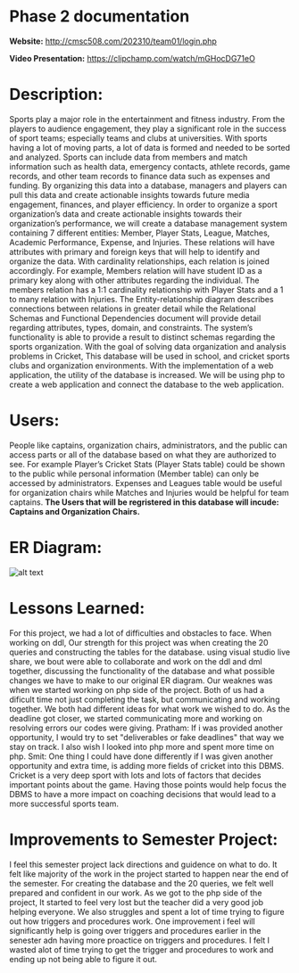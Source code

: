 # Phase 2 documentation

**Website:** http://cmsc508.com/202310/team01/login.php

**Video Presentation:** https://clipchamp.com/watch/mGHocDG71eO

# Description:
Sports play a major role in the entertainment and fitness industry. From the players to audience engagement, they play a significant role in the success of sport teams; especially teams and clubs at universities. With sports having a lot of moving parts, a lot of data is formed and needed to be sorted and analyzed. Sports can include data from members and match information such as health data, emergency contacts, athlete records, game records, and other team records to finance data such as expenses and funding. By organizing this data into a database, managers and players can pull this data and create actionable insights towards future media engagement, finances, and player efficiency. In order to organize a sport organization’s data and create actionable insights towards their organization’s performance, we will create a database management system containing 7 different entities: Member, Player Stats, League, Matches, Academic Performance, Expense, and Injuries. These relations will have attributes with primary and foreign keys that will help to identify and organize the data. With cardinality relationships, each relation is joined accordingly. For example, Members relation will have student ID as a primary key along with other attributes regarding the individual. The members relation has a 1:1 cardinality relationship with Player Stats and a 1 to many relation with Injuries. The Entity-relationship diagram describes connections between relations in greater detail while the Relational Schemas and Functional Dependencies document will provide detail regarding attributes, types, domain, and constraints. The system’s functionality is able to provide a result to distinct schemas regarding the sports organization. With the goal of solving data organization and analysis problems in Cricket, This database will be used in school, and cricket sports clubs and organization environments. With the implementation of a web application, the utility of the database is increased. We will be using php to create a web application and connect the database to the web application. 

# Users:
People like captains, organization chairs, administrators, and the public can access parts or all of the database based on what they are authorized to see. For example Player’s Cricket Stats (Player Stats table) could be shown to the public while personal information (Member table) can only be accessed by administrators. Expenses and Leagues table would be useful for organization chairs while Matches and Injuries would be helpful for team captains. **The Users that will be regristered in this database will incude: Captains and Organization Chairs.**


# ER Diagram: 
![alt text](https://github.com/cmsc-vcu/cmsc508-202310-team-1/blob/main/Phase2/ERD%20Final.png?raw=true)

# Lessons Learned: 
For this project, we had a lot of difficulties and obstacles to face. When working on ddl, Our strength for this project was when creating the 20 queries and constructing the tables for the database. using visual studio live share, we bout were able to collaborate and work on the ddl and dml together, discussing the functionality of the database and what possible changes we have to make to our original ER diagram. Our weaknes was when we started working on php side of the project. Both of us had a dificult time not just completing the task, but communicating and working together. We both had different ideas for what work we wished to do. As the deadline got closer, we started communicating more and working on resolving errors our codes were giving.
Pratham: If i was provided another opportunity, I would try to set "deliverables or fake deadlines" that way we stay on track. I also wish I looked into php more and spent more time on php. 
Smit: One thing I could have done differently if I was given another opportunity and extra time, is adding more fields of cricket into this DBMS. Cricket is a very deep sport with lots and lots of factors that decides important points about the game. Having those points would help focus the DBMS to have a more impact on coaching decisions that would lead to a more successful sports team.


# Improvements to Semester Project:
I feel this semester project lack directions and guidence on what to do. It felt like majority of the work in the project started to happen near the end of the semester. For creating the database and the 20 queries, we felt well prepared and confident in our work. As we got to the php side of the project, It started to feel very lost but the teacher did a very good job helping everyone. We also struggles and spent a lot of time trying to figure out how triggers and procedures work. One improvement i feel will significantly help is going over triggers and procedures earlier in the senester adn having more proactice on triggers and procedures. I felt I wasted alot of time trying to get the trigger and procedures to work and ending up not being able to figure it out. 

